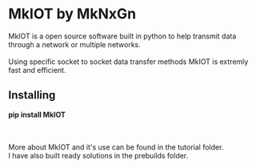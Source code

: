 # MkIOT by MkNxGn

MkIOT is a open source software built in python to help transmit data through a network or multiple networks.<br><br>
Using specific socket to socket data transfer methods MkIOT is extremly fast and efficient. 

## Installing
<b>pip install MkIOT</b>

<br><br>
More about MkIOT and it's use can be found in the tutorial folder.<br>
I have also built ready solutions in the prebuilds folder.
